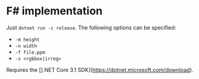 # F# implementation

Just `dotnet run -c release`. The following options can be specified:

* `-m height`
* `-n width`
* `-f file.ppm`
* `-s <rgbbox|irreg>`

Requires the [].NET Core 3.1 SDK](https://dotnet.microsoft.com/download).